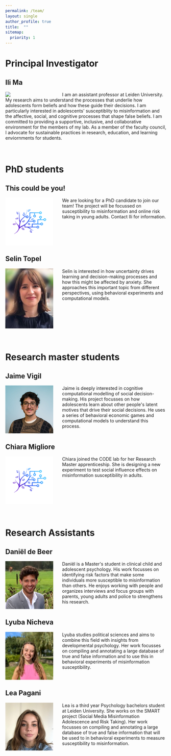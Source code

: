 ```yaml
---
permalink: /team/
layout: single
author_profile: true
title:  ""
sitemap:
  priority: 1
---
```

# Principal Investigator

## Ili Ma
<img style="float: left; margin-right: 2em;" src="../assets/images/Ili2.png" width="150/"/>
I am an assistant professor at Leiden University. My research aims to understand the processes that underlie how adolescents form beliefs and how these guide their decisions. I am particularly interested in adolescents' susceptiblity to misinformation and the affective, social, and cognitive processes that shape false beliefs. I am committed to providing a supportive, inclusive, and collaborative environment for the members of my lab. As a member of the faculty council, I advocate for sustainable practices in research, education, and learning enviornments for students.
<div style="clear: both;"></div>
<br/>
<br/>

# PhD students
## This could be you!
<img style="float: left; margin-right: 2em;" src="../assets/images/logo.png" width="150"/>
We are looking for a PhD candidate to join our team! The project will be focussed on susceptibility to misinformation and online risk taking in young adults. Contact Ili for information.
<div style="clear: both;"></div>

## Selin Topel
<img style="float: left; margin-right: 2em;" src="../assets/images/Selin.jpeg" width="150"/>
Selin is interested in how uncertainty drives learning and decision-making processes and how this might be affected by anxiety. She approaches this important topic from different perspectives, using behavioral experiments and computational models.
<div style="clear: both;"></div>
<br/>
<br/>

# Research master students

## Jaime Vigil
<img style="float: left; margin-right: 2em;" src="../assets/images/Jaime.jpeg" width="150"/>
Jaime is deeply interested in cognitive computational modelling of social decision-making. His project focusses on how adolescents learn about other people's latent motives that drive their social decisions. He uses a series of behavioral economic games and computational models to understand this process.
<div style="clear: both;"></div>

## Chiara Migliore
<img style="float: left; margin-right: 2em;" src="../assets/images/logo.png" width="150"/>
Chiara joined the CODE lab for her Research Master apprenticeship. She is designing a new experiment to test social influence effects on misinformation susceptibility in adults.
<div style="clear: both;"></div>
<br/>
<br/>

# Research Assistants

## Daniël de Beer
<img style="float: left; margin-right: 2em;" src="../assets/images/Daniel.jpeg" width="150"/>
Daniël is a Master's student in clinical child and adolescent psychology. His work focusses on identifying risk factors that make some individuals more susceptible to misinformation than others. He enjoys working with people and organizes interviews and focus groups with parents, young adults and police to strengthens his research.
<div style="clear: both;"></div>

## Lyuba Nicheva
<img style="float: left; margin-right: 2em;" src="../assets/images/Lyuba.jpeg" width="150"/>
Lyuba studies political sciences and aims to combine this field with insights from developmental psychology. Her work focusses on compiling and annotating a large database of true and false information and to use this in behavioral experiments of misinformation susceptibility.
<div style="clear: both;"></div>

## Lea Pagani
<img style="float: left; margin-right: 2em;" src="../assets/images/Lea.jpeg" width="150"/>
Lea is a third year Psychology bachelors student at Leiden University. She works on the SMART project (Social Media Misinformation Adolescence and Risk Taking). Her work focusses on compiling and annotating a large database of true and false information that will be used to in behavioral experiments to measure susceptibility to misinformation.
<div style="clear: both;"></div>

